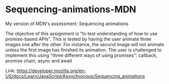# Sequencing-animations-MDN

My version of MDN's assessment: Sequencing animations

The objective of this assignment is "to test understanding of how to use promise-based APIs". This is tested by having the user animate three images one after the other. For instance, the second image will not animate unless the first image has finished its animation. The user is challenged to implement this using "three different ways of using promises": callback, promise chain, async and await

Link: https://developer.mozilla.org/en-US/docs/Learn/JavaScript/Asynchronous/Sequencing_animations